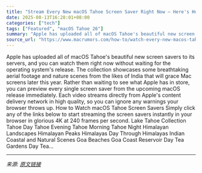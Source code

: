 ```yaml
---
title: "Stream Every New macOS Tahoe Screen Saver Right Now – Here's How"
date: 2025-08-13T16:28:01+08:00
categories: ["tech"]
tags: ["Featured", "macOS Tahoe 26"]
summary: "Apple has uploaded all of macOS Tahoe's beautiful new screen savers to its servers, and you can watch them right now without waiting for the operating system's release. The collection showcases some b"
source_url: "https://www.macrumors.com/how-to/watch-every-new-macos-tahoe-screensaver/"
---
```


Apple has uploaded all of macOS Tahoe's beautiful new screen savers to its servers, and you can watch them right now without waiting for the operating system's release. The collection showcases some breathtaking aerial footage and nature scenes from the likes of India that will grace Mac screens later this year. Rather than waiting to see what Apple has in store, you can preview every single screen saver from the upcoming macOS release immediately. Each video streams directly from Apple's content delivery network in high quality, so you can ignore any warnings your browser throws up. How to Watch macOS Tahoe Screen Savers Simply click any of the links below to start streaming the screen savers instantly in your browser in glorious 4K at 240 frames per second. Lake Tahoe Collection Tahoe Day Tahoe Evening Tahoe Morning Tahoe Night Himalayan Landscapes Himalayan Peaks Himalayas Day Through Himalayas Indian Coastal and Natural Scenes Goa Beaches Goa Coast Reservoir Day Tea Gardens Day Tea...

---

*来源: [原文链接](https://www.macrumors.com/how-to/watch-every-new-macos-tahoe-screensaver/)*
